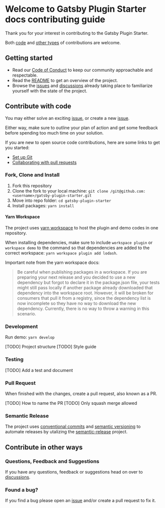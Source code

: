 # Welcome to Gatsby Plugin Starter docs contributing guide <!-- omit in toc -->

Thank you for your interest in contributing to the Gatsby Plugin Starter.

Both [code](https://github.com/queen-raae/gatsby-source-youtube-oembed/blob/main/CONTRIBUTING.md#contribute-with-code) and [other types](https://github.com/queen-raae/gatsby-source-youtube-oembed/blob/main/CONTRIBUTING.md#contribute-in-other-ways) of contributions are welcome.

## Getting started

- Read our [Code of Conduct](./CODE_OF_CONDUCT.md) to keep our community approachable and respectable.
- Read the [README](README.md) to get an overview of the project.
- Browse the [issues](https://github.com/queen-raae/gatsby-source-youtube-oembed/issues) and [discussions](https://github.com/queen-raae/gatsby-source-youtube-oembed/discussions) already taking place to familiarize yourself with the state of the project.

## Contribute with code

You may either solve an exciting [issue](https://github.com/queen-raae/gatsby-source-youtube-oembed/issues), or create a new [issue](https://github.com/queen-raae/gatsby-source-youtube-oembed/issues/new).

Either way, make sure to outline your plan of action and get some feedback before spending too much time on your solution.

If you are new to open source code contributions, here are some links to get you started:

- [Set up Git](https://docs.github.com/en/get-started/quickstart/set-up-git)
- [Collaborating with pull requests](https://docs.github.com/en/github/collaborating-with-pull-requests)

### Fork, Clone and Install

1. Fork this repository
2. Clone the fork to your local machine: `git clone /git@github.com:<username>/gatsby-plugin-starter.git`
3. Move into repo folder: `cd gatsby-plugin-starter`
4. Install packages: `yarn install`

#### Yarn Workspace

The project uses [yarn workspace](https://classic.yarnpkg.com/lang/en/docs/workspaces/) to host the plugin and demo codes in one repository.

When installing dependencies, make sure to include `workspace plugin` or `workspace demo` to the command so that dependencies are added to the correct workspace: `yarn workspace plugin add lodash`.

Important note from the yarn workspace docs:

> Be careful when publishing packages in a workspace. If you are preparing your next release and you decided to use a new dependency but forgot to declare it in the package.json file, your tests might still pass locally if another package already downloaded that dependency into the workspace root. However, it will be broken for consumers that pull it from a registry, since the dependency list is now incomplete so they have no way to download the new dependency. Currently, there is no way to throw a warning in this scenario.

### Development

Run demo: `yarn develop`

[TODO] Project structure
[TODO] Style guide

### Testing

[TODO] Add a test and document

### Pull Request

When finished with the changes, create a pull request, also known as a PR.

[TODO] How to name the PR
[TODO] Only squash merge allowed

### Semantic Release

The project uses [conventional commits](https://www.conventionalcommits.org/en/v1.0.0/) and [semantic versioning](https://semver.org/) to automate releases by utalizing the [semantic-release](https://semantic-release.gitbook.io/) project.

## Contribute in other ways

### Questions, Feedback and Suggestions

If you have any questions, feedback or suggestions head on over to [discussions](https://github.com/queen-raae/gatsby-source-youtube-oembed/discussions).

### Found a bug?

If you find a bug please open an [issue](https://github.com/queen-raae/gatsby-source-youtube-oembed/issues) and/or create a pull request to fix it.
